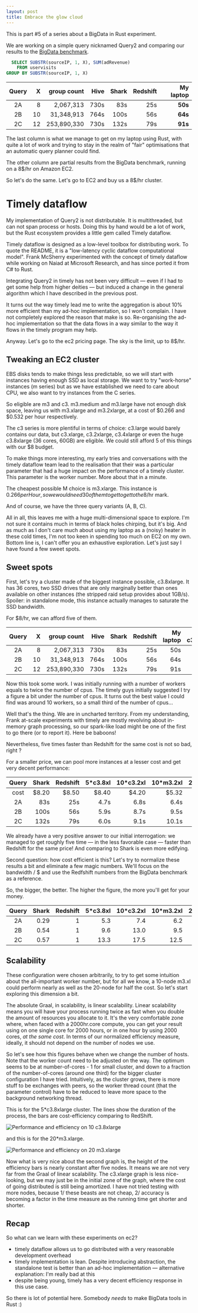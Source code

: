 ```yaml
---
layout: post
title: Embrace the glow cloud
---
```


This is part #5 of a series about a BigData in Rust experiment.

We are working on a simple query nicknamed Query2 and comparing
our results to the
[BigData benchmark](https://amplab.cs.berkeley.edu/benchmark/).

```SQL
  SELECT SUBSTR(sourceIP, 1, X), SUM(adRevenue)
    FROM uservisits
GROUP BY SUBSTR(sourceIP, 1, X)
```

| Query   |  X | group count | Hive | Shark | Redshift | My laptop |
|:-------:|---:|------------:|-----:|------:|---------:|----------:|
|   2A    |   8|   2,067,313 | 730s |   83s |      25s |   **50s** |
|   2B    |  10|  31,348,913 | 764s |  100s |      56s |   **64s** |
|   2C    |  12| 253,890,330 | 730s |  132s |      79s |   **91s** |

The last column is what we manage to get on my laptop using Rust, with
quite a lot of work and
trying to stay in the realm of "fair" optimisations that an automatic query
planner could find.

The other column are partial results from the BigData benchmark, running on
a 8$/hr on Amazon EC2.

So let's do the same. Let's go to EC2 and buy us a 8$/hr cluster.

# Timely dataflow

My implementation of Query2 is not distributable. It is multithreaded, but
can not span process or hosts. Doing this by hand would be a lot of work, but
the Rust ecosystem provides a little gem called Timely dataflow.

Timely dataflow is designed as a low-level toolbox for distributing work. To
quote the README, it is a "low-latency cyclic dataflow computational model".
Frank McSherry experimented with the concept of timely dataflow while working
on Naiad at Microsoft Research, and has since ported it from C# to Rust.

Integrating Query2 in timely has not been very difficult — even if I had to 
get some help from higher deities — but induced a change in the
general algorithm which I have described in the previous post.

It turns out the way timely lead me to write the aggregation is about 10% more
efficient than my ad-hoc implementation, so I won't complain. I have not
completely explored the reason that make is so. Re-organising the ad-hoc
implementation so that the data flows in a way similar to the way it flows
in the timely program may help.

Anyway. Let's go to the ec2 pricing page. The sky is the limit, up to 8$/hr.

## Tweaking an EC2 cluster

EBS disks tends to make things less predictable, so we will start with
instances having enough SSD as local storage. We want to try "work-horse"
instances (m series) but as we have established we need to care about CPU,
we also want to try instances from the C series.

So eligible are m3 and c3. m3.medium and m3.large have not enough disk space,
leaving us with m3.xlarge and m3.2xlarge, at a cost of $0.266 and $0.532 per
hour respectively.

The c3 series is more plentiful in terms of choice: c3.large would barely
contains our data, but c3.xlarge, c3.2xlarge, c3.4xlarge or even the huge
c3.8xlarge (36 cores, 60GB) are eligible. We could still afford 5 of this
things with our $8 budget.

To make things more interesting, my early tries and conversations with the
timely dataflow team lead to the realisation that their was a particular
parameter that had a huge impact on the performance of a timely cluster.
This parameter is the worker number. More about that in a minute.

The cheapest possible M choice is m3.xlarge. This instance is $0.266 per
Hour, so we would need 30 of them to get to get to the 8$/hr mark.

And of course, we have the three query variants (A, B, C).

All in all, this leaves me with a huge multi-dimensional space to explore. I'm
not sure it contains much in terms of black holes chirping, but
it's big. And as much as I don't care much about using my laptop as a (noisy)
heater in these cold times, I'm not too keen in spending too much on EC2 on my
own. Bottom line is, I can't offer you an exhaustive exploration. Let's just
say I have found a few sweet spots.

## Sweet spots

First, let's try a cluster made of the biggest instance possible, c3.8xlarge.
It has 36 cores, two SSD drives that are only marginally better than
ones available on other instances (the stripped raid setup provides
about 1GB/s). Spoiler: in standalone mode, this instance actually manages to
saturate the SSD bandwidth.

For $8/hr, we can afford five of them.

| Query   |  X | group count | Hive | Shark | Redshift | My laptop | 5 * c3.8xlarge |
|:-------:|---:|------------:|-----:|------:|---------:|----------:|---------------:|
|   2A    |   8|   2,067,313 | 730s |   83s |      25s |     50s   |   **4.7s**     |
|   2B    |  10|  31,348,913 | 764s |  100s |      56s |     64s   |   **5.9s**     |
|   2C    |  12| 253,890,330 | 730s |  132s |      79s |     91s   |   **6.0s**     |

Now this took some work. I was initially running with a number of workers
equals to twice the number of cpus. The timely guys initially suggested I
try a figure a bit under the number of cpus. It turns out the best value I
could find was around 10 workers, so a small third of the number of cpus...

Well that's the thing. We are in uncharted territory. From my understanding, 
Frank at-scale experiments with timely are mostly revolving about in-memory
graph processing, so our spark-like load might be one of the first to go
there (or to report it). Here be baboons!

Nevertheless, five times faster than Redshift for the same cost is not so bad,
right ?

For a smaller price, we can pool more instances at a lesser cost and get
very decent performance:

| Query   | Shark | Redshift | 5*c3.8xl   | 10*c3.2xl  | 10*m3.2xl  | 20*m3.xl   |
|:-------:|------:|---------:|-----------:|-----------:|-----------:|-----------:|
|  cost   | $8.20 |    $8.50 |   $8.40    |   $4.20    |   $5.32    |   $5.32    |
|   2A    |   83s |      25s |    4.7s    |    6.8s    |    6.4s    |    6.0s    |
|   2B    |  100s |      56s |    5.9s    |    8.7s    |    9.5s    |    8.5s    |
|   2C    |  132s |      79s |    6.0s    |    9.1s    |   10.1s    |    9.8s    |

We already have a very positive answer to our initial interrogation: we managed
to get roughly five time — in the less favorable case — faster than Redshift
for the same price! And comparing to Shark is even more edifying.

Second question: how cost efficient is this? 
Let's try to normalize these results a bit and eliminate a few magic numbers.
We'll focus on the bandwidth / $ and use the Redfshift numbers from the BigData
benchmark as a reference.

So, the bigger, the better. The higher the figure, the more you'll get for your
money.

| Query   | Shark | Redshift | 5*c3.8xl   | 10*c3.2xl  | 10*m3.2xl  | 20*m3.xl   |
|:-------:|------:|---------:|-----------:|-----------:|-----------:|-----------:|
|   2A    | 0.29  |    1     |    5.3     |    7.4     |    6.2     |     6.7    |
|   2B    | 0.54  |    1     |    9.6     |   13.0     |    9.5     |    10.5    | 
|   2C    | 0.57  |    1     |   13.3     |   17.5     |   12.5     |    12.9    |

## Scalability

These configuration were chosen arbitrarily, to try to get some intuition
about the all-important worker number, but for all we know, a 10-node m3.xl
could perform nearly as well as the 20-node for half the cost. So let's start
exploring this dimension a bit.

The absolute Graal, in scalability, is linear scalability. Linear
scalability means you will have your process running twice as fast when you
double the amount of resources you allocate to it. It's the very comfortable
zone where, when faced with a 2000hr.core compute, you can get your result
using on one single core for 2000 hours, or in one hour by using 2000 cores,
*at the same cost*. In terms of our normalized efficiency measure, ideally, 
it should not depend on the number of nodes we use.

So let's see how this figures behave when we change the number of hosts. Note
that the worker count need to be adjusted on the way. The optimum seems to be
at number-of-cores - 1 for small cluster, and down to a fraction of the
number-of-cores (around one third) for the bigger cluster configuration I
have tried. Intuitively, as the cluster grows, there is more stuff to be
exchanges with peers, so the worker thread count (that the parameter control)
have to be reduced to leave more space to the background networking thread.

This is for the 5*c3.8xlarge cluster. The lines show the duration of the
process, the bars are cost-efficiency comparing to RedShift.

<img    alt="Performance and efficiency on 10 c3.8xlarge"
        src="{{site.baseurl}}/assets/2016-02-15-c3.8xlarge.time.png"
/>

and this is for the 20*m3.xlarge.

<img    alt="Performance and efficiency on 20 m3.xlarge"
        src="{{site.baseurl}}/assets/2016-02-15-m3.xlarge.time.png"
/>

Now what is very nice about the second graph is, the height of the efficiency
bars is nearly constant after five nodes. It means we are not very far from 
the Graal of linear scalability. The c3.xlarge graph is less nice-looking, but
we may just be in the initial zone of the graph, where the cost of going 
distributed is still being amortized. I have not tried testing with more nodes,
because 1/ these beasts are not cheap, 2/ accuracy is becoming a factor in
the time measure as the running time get shorter and shorter.

## Recap

So what can we learn with these experiments on ec2?

* timely dataflow allows us to go distributed with a very reasonable
  development overhead
* timely implementation is lean. Despite introducing abstraction, the
  standalone test is better than an ad-hoc implementation — alternative
  explanation: I'm really bad at this
* despite being young, timely has a very decent efficiency response in
  this use case.

So there is lot of potential here. Somebody *needs* to make BigData tools
in Rust :)
